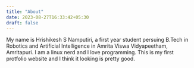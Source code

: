 ```yaml
---
title: "About"
date: 2023-08-27T16:33:42+05:30
draft: false
---
```


My name is Hrishikesh S Namputiri, a first year student persuing B.Tech in Robotics and Artificial Intelligence in Amrita Viswa Vidyapeetham, Amritapuri. I am a linux nerd and I love programming. This is my first protfolio website and I think it looking is pretty good.
